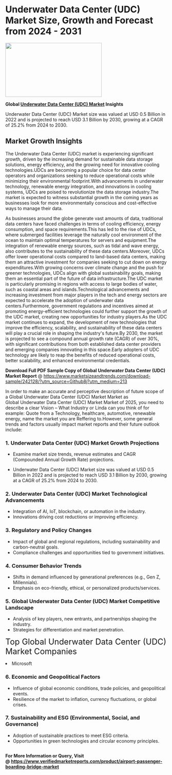 <H1>Underwater Data Center (UDC) Market Size, Growth and Forecast from 2024 - 2031</H1><img class="aligncenter size-medium wp-image-584254" src="https://thirdeyenews.in/wp-content/uploads/2024/09/Global-Market-Research-300x168.jpeg" alt="" width="300" height="168" /><p><strong>Global&nbsp;<a href="https://www.marketsizeandtrends.com/download-sample/242128/?utm_source=Github8j?utm_medium=213">Underwater Data Center (UDC) Market</a> Insights</strong></p><p>Underwater Data Center (UDC) Market size was valued at USD 0.5 Billion in 2022 and is projected to reach USD 3.1 Billion by 2030, growing at a CAGR of 25.2% from 2024 to 2030.</p><p><h2>Market Growth Insights</h2> <p>The Underwater Data Center (UDC) market is experiencing significant growth, driven by the increasing demand for sustainable data storage solutions, energy efficiency, and the growing need for innovative cooling technologies.UDCs are becoming a popular choice for data center operators and organizations seeking to reduce operational costs while minimizing their environmental footprint.With advancements in underwater technology, renewable energy integration, and innovations in cooling systems, UDCs are poised to revolutionize the data storage industry.The market is expected to witness substantial growth in the coming years as businesses look for more environmentally conscious and cost-effective ways to manage their data.</p> <p>As businesses around the globe generate vast amounts of data, traditional data centers have faced challenges in terms of cooling efficiency, energy consumption, and space requirements.This has led to the rise of UDCs, where submerged facilities leverage the naturally cool environment of the ocean to maintain optimal temperatures for servers and equipment.The integration of renewable energy sources, such as tidal and wave energy, also contributes to the sustainability of these data centers.Moreover, UDCs offer lower operational costs compared to land-based data centers, making them an attractive investment for companies seeking to cut down on energy expenditures.With growing concerns over climate change and the push for greener technologies, UDCs align with global sustainability goals, making them an essential part of the future of data infrastructure.The UDC market is particularly promising in regions with access to large bodies of water, such as coastal areas and islands.Technological advancements and increasing investment from major players in the tech and energy sectors are expected to accelerate the adoption of underwater data centers.Furthermore, government regulations and incentives aimed at promoting energy-efficient technologies could further support the growth of the UDC market, creating new opportunities for industry players.As the UDC market continues to expand, the development of new technologies that improve the efficiency, scalability, and sustainability of these data centers will play a crucial role in shaping the industry's future.By 2030, the market is projected to see a compound annual growth rate (CAGR) of over 30%, with significant contributions from both established data center providers and emerging companies innovating in this space.Early adopters of UDC technology are likely to reap the benefits of reduced operational costs, better scalability, and enhanced environmental credentials.<p><span class=""><strong>Download Full PDF Sample Copy of Global Underwater Data Center (UDC) Market Report</strong> @ <a href="https://www.marketsizeandtrends.com/download-sample/242128/?utm_source=Github8j?utm_medium=213" target="_blank">https://www.marketsizeandtrends.com/download-sample/242128/?utm_source=Github8j?utm_medium=213</a></span></p><p>In order to make an accurate and perceptive description of future scope of a Global&nbsp;Underwater Data Center (UDC) Market Market as Global&nbsp;Underwater Data Center (UDC) Market Market of 2025, you need to describe a clear Vision &ndash; What Industry or Linda can you think of for example: Quote from a Technology, healthcare, automotive, renewable energy, name the market you are Reffering to.However, some general trends and factors usually impact market reports and their future outlook include:</p><h3>1.&nbsp;<strong>Underwater Data Center (UDC) Market Growth Projections</strong></h3><ul><li>Examine market size trends, revenue estimates and CAGR (Compounded Annual Growth Rate) projections.</li><li><p>Underwater Data Center (UDC) Market size was valued at USD 0.5 Billion in 2022 and is projected to reach USD 3.1 Billion by 2030, growing at a CAGR of 25.2% from 2024 to 2030.</p></li></ul><h3>2.&nbsp;<strong>Underwater Data Center (UDC) Market Technological Advancements</strong></h3><ul><li>Integration of AI, IoT, blockchain, or automation in the industry.</li><li>Innovations driving cost reductions or improving efficiency.</li></ul><h3>3.&nbsp;<strong>Regulatory and Policy Changes</strong></h3><ul><li>Impact of global and regional regulations, including sustainability and carbon-neutral goals.</li><li>Compliance challenges and opportunities tied to government initiatives.</li></ul><h3>4.&nbsp;<strong>Consumer Behavior Trends</strong></h3><ul><li>Shifts in demand influenced by generational preferences (e.g., Gen Z, Millennials).</li><li>Emphasis on eco-friendly, ethical, or personalized products/services.</li></ul><h3>5.&nbsp;<strong>Global Underwater Data Center (UDC) Market Competitive Landscape</strong></h3><ul><li>Analysis of key players, new entrants, and partnerships shaping the industry.</li><li>Strategies for differentiation and market penetration.</li></ul><p data-pm-slice="1 1 []"><span style="color: inherit; font-family: inherit; font-size: 25px;">Top Global Underwater Data Center (UDC) Market Companies</span></p><div class="" data-test-id=""><p><li>Microsoft</li></p></div><h3>6.&nbsp;<strong>Economic and Geopolitical Factors</strong></h3><ul><li>Influence of global economic conditions, trade policies, and geopolitical events.</li><li>Resilience of the market to inflation, currency fluctuations, or global crises.</li></ul><h3>7.&nbsp;<strong>Sustainability and ESG (Environmental, Social, and Governance)</strong></h3><ul><li>Adoption of sustainable practices to meet ESG criteria.</li><li>Opportunities in green technologies and circular economy principles.</li></ul><h2><strong style="font-size: 14px;">For More Information or Query, Visit @&nbsp;</strong><a style="background-color: #ffffff; font-size: 14px;" href="https://www.marketsizeandtrends.com/report/underwater-data-center-udc-market/" target="_blank">https://www.verifiedmarketreports.com/product/airport-passenger-boarding-bridge-market</a></h2>